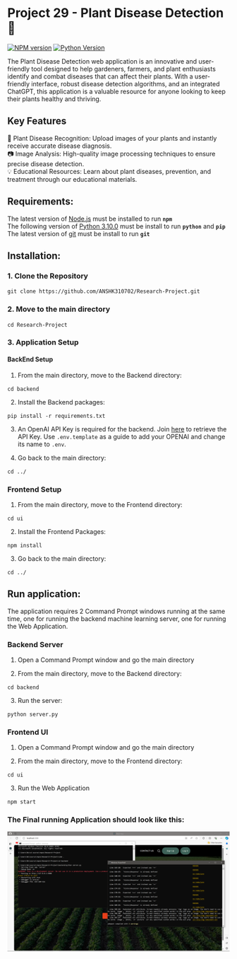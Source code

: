 # Project 29 - Plant Disease Detection 🌱      
[![NPM version](http://img.shields.io/npm/v/npm-expansions.svg?style=flat-square)](https://www.npmjs.org/package/npm-expansions) [![Python Version](https://img.shields.io/badge/python-3.10.0-aff.svg)](https://www.python.org/downloads/release/python-3100/) 

The Plant Disease Detection web application is an innovative and user-friendly tool designed to help gardeners, farmers, and plant enthusiasts identify and combat diseases that can affect their plants. With a user-friendly interface, robust disease detection algorithms, and an integrated ChatGPT, this application is a valuable resource for anyone looking to keep their plants healthy and thriving.

## Key Features
🌿 Plant Disease Recognition: Upload images of your plants and instantly receive accurate disease diagnosis.  
📷 Image Analysis: High-quality image processing techniques to ensure precise disease detection.  
💡 Educational Resources: Learn about plant diseases, prevention, and treatment through our educational materials.  

## Requirements:     
The latest version of [Node.js](https://nodejs.org/en/download/) must be installed to run **`npm`**     
The following version of [Python 3.10.0](https://www.python.org/downloads/release/python-3100/) must be install to run **`python`** and **`pip`**     
The latest version of [git](https://git-scm.com/downloads) must be install to run **`git`**      

## Installation:

### 1. Clone the Repository     
```
git clone https://github.com/ANSHK310702/Research-Project.git
```    

### 2. Move to the main directory     
```
cd Research-Project
```

### 3. Application Setup
#### BackEnd Setup
1. From the main directory, move to the Backend directory:
```
cd backend
```

2. Install the Backend packages:
```
pip install -r requirements.txt
```

3. An OpenAI API Key is required for the backend. Join [here](https://platform.openai.com/) to retrieve the API Key. Use `.env.template` as a guide to add your OPENAI and change its name to `.env`.

4. Go back to the main directory:
```
cd ../
```

### Frontend Setup
1. From the main directory, move to the Frontend directory:
```
cd ui
```

2. Install the Frontend Packages:
```
npm install
```

3. Go back to the main directory:
```
cd ../
```

## Run application:
The application requires 2 Command Prompt windows running at the same time, one for running the backend machine learning server, one for running the Web Application.

### Backend Server
1. Open a Command Prompt window and go the main directory

2. From the main directory, move to the Backend directory:
```
cd backend
```

3. Run the server:
```
python server.py
```


### Frontend UI
1. Open a Command Prompt window and go the main directory

2. From the main directory, move to the Frontend directory:
```
cd ui
```

3. Run the Web Application
```
npm start
```  
  
    
### The Final running Application should look like this:
![example](./src/example-running-application.PNG)
